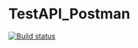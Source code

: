 # TestAPI_Postman
[![Build status](https://ci.appveyor.com/api/projects/status/fugk1ebt6c3g7qn4?svg=true)](https://ci.appveyor.com/project/Mariia-bel/testapi-postman)
